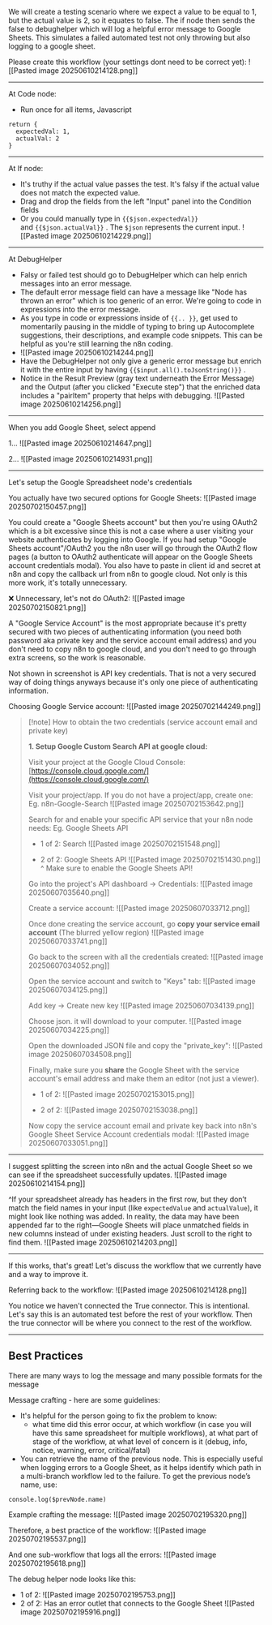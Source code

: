 We will create a testing scenario where we expect a value to be equal to 1, but the actual value is 2, so it equates to false. The if node then sends the false to debughelper which will log a helpful error message to Google Sheets. This simulates a failed automated test not only throwing but also logging to a google sheet.

Please create this workflow (your settings dont need to be correct yet):
![[Pasted image 20250610214128.png]]

---

At Code node:
- Run once for all items, Javascript
```
return {  
  expectedVal: 1,  
  actualVal: 2  
}
```

---

At If node:

- It's truthy if the actual value passes the test. It's falsy if the actual value does not match the expected value.
- Drag and drop the fields from the left "Input" panel into the Condition fields
- Or you could manually type in `{{$json.expectedVal}}`  and `{{$json.actualVal}}` . The `$json` represents the current input.
  ![[Pasted image 20250610214229.png]]

---

At DebugHelper

- Falsy or failed test should go to DebugHelper which can help enrich messages into an error message.
- The default error message field can have a message like "Node has thrown an error" which is too generic of an error. We're going to code in expressions into the error message.
- As you type in code or expressions inside of `{{.. }}`, get used to momentarily pausing in the middle of typing to bring up Autocomplete suggestions, their descriptions, and example code snippets. This can be helpful as you're still learning the n8n coding.
- ![[Pasted image 20250610214244.png]]
- Have the DebugHelper not only give a generic error message but enrich it with the entire input by having `{{$input.all().toJsonString()}}` .
- Notice in the Result Preview (gray text underneath the Error Message) and the Output (after you clicked "Execute step") that the enriched data includes a "pairItem" property that helps with debugging.
  ![[Pasted image 20250610214256.png]]


---

When you add Google Sheet, select append

1...
![[Pasted image 20250610214647.png]]

2...
![[Pasted image 20250610214931.png]]

---

Let's setup the Google Spreadsheet node's credentials

You actually have two secured options for Google Sheets:
![[Pasted image 20250702150457.png]]

You could create a "Google Sheets account" but then you're using OAuth2 which is a bit excessive since this is not a case where a user visiting your website authenticates by logging into Google. If you had setup "Google Sheets account"/OAuth2 you the n8n user will go through the OAuth2 flow pages (a button to OAuth2 authenticate will appear on the Google Sheets account credentials modal). You also have to paste in client id and secret at n8n and copy the callback url from n8n to google cloud. Not only is this more work, it's totally unnecessary.

❌ Unnecessary, let's not do OAuth2:
![[Pasted image 20250702150821.png]]

A "Google Service Account" is the most appropriate because it's pretty secured with two pieces of authenticating information (you need both password aka private key and the service account email address) and you don't need to copy n8n to google cloud, and you don't need to go through extra screens, so the work is reasonable.

Not shown in screenshot is API key credentials. That is not a very secured way of doing things anyways because it's only one piece of authenticating information.

Choosing Google Service account:
![[Pasted image 20250702144249.png]]



> [!note] How to obtain the two credentials (service account email and private key)
> 
> **1. Setup Google Custom Search API at google cloud:**
>
> Visit your project at the Google Cloud Console:
> [https://console.cloud.google.com/](https://console.cloud.google.com/)
> 
> Visit your project/app. If you do not have a project/app, create one:
> Eg. n8n-Google-Search
> ![[Pasted image 20250702153642.png]]
> 
> Search for and enable your specific API service that your n8n node needs: 
> Eg. Google Sheets API
> 
> - 1 of 2: Search
>    ![[Pasted image 20250702151548.png]]
>  
> - 2 of 2: Google Sheets API
>  ![[Pasted image 20250702151430.png]]
>  ^ Make sure to enable the Google Sheets API!
>
> Go into the project's API dashboard -> Credentials:
> ![[Pasted image 20250607035640.png]]
> 
> Create a service account:
> ![[Pasted image 20250607033712.png]]
> 
> Once done creating the service account, go **copy your service email account** (The blurred yellow region)
![[Pasted image 20250607033741.png]]
>
> Go back to the screen with all the credentials created:
![[Pasted image 20250607034052.png]]
>
> Open the service account and switch to "Keys" tab:
> ![[Pasted image 20250607034125.png]]
> 
> Add key → Create new key
> ![[Pasted image 20250607034139.png]]
> 
> Choose json. it will download to your computer.
> ![[Pasted image 20250607034225.png]]
> 
> Open the downloaded JSON file and copy the "private_key":
> ![[Pasted image 20250607034508.png]]
>
> Finally, make sure you **share** the Google Sheet with the service account's email address and make them an editor (not just a viewer).
> - 1 of 2:
>   ![[Pasted image 20250702153015.png]]
>   
>  - 2 of 2:
>    ![[Pasted image 20250702153038.png]]
> 
>
> Now copy the service account email and private key back into n8n's Google Sheet Service Account credentials modal:
> ![[Pasted image 20250607033051.png]]
> 


----

I suggest splitting the screen into n8n and the actual Google Sheet so we can see if the spreadsheet successfully updates.
![[Pasted image 20250610214154.png]]

^If your spreadsheet already has headers in the first row, but they don’t match the field names in your input (like `expectedValue` and `actualValue`), it might look like nothing was added. In reality, the data may have been appended far to the right—Google Sheets will place unmatched fields in new columns instead of under existing headers. Just scroll to the right to find them.
![[Pasted image 20250610214203.png]]

---

If this works, that's great! Let's discuss the workflow that we currently have and a way to improve it.

Referring back to the workflow:
![[Pasted image 20250610214128.png]]

You notice we haven't connected the True connector. This is intentional. Let's say this is an automated test before the rest of your workflow. Then the true connector will be where you connect to the rest of the workflow.

---

## Best Practices

There are many ways to log the message and many possible formats for the message

Message crafting - here are some guidelines:
- It's helpful for the person going to fix the problem to know:
	- what time did this error occur, at which workflow (in case you will have this same spreadsheet for multiple workflows), at what part of stage of the workflow, at what level of concern is it (debug, info, notice, warning, error, critical/fatal)
- You can retrieve the name of the previous node. This is especially useful when logging errors to a Google Sheet, as it helps identify which path in a multi-branch workflow led to the failure. To get the previous node’s name, use:
```
console.log($prevNode.name)
```

Example crafting the message:
![[Pasted image 20250702195320.png]]

Therefore, a best practice of the workflow:
![[Pasted image 20250702195537.png]]

And one sub-workflow that logs all the errors:
![[Pasted image 20250702195618.png]]

The debug helper node looks like this:
- 1 of 2:
  ![[Pasted image 20250702195753.png]]
- 2 of 2: Has an error outlet that connects to the Google Sheet
  ![[Pasted image 20250702195916.png]]

